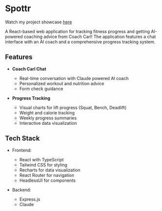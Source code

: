 # Spottr

Watch my project showcase [here](https://drive.google.com/file/d/1-5Ea45aFlJx4TnvP1Rp_Pt4fDHRsJeil/view?usp=drive_link)

A React-based web application for tracking fitness progress and getting AI-powered coaching advice from Coach Carl! The application features a chat interface with an AI coach and a comprehensive progress tracking system.

## Features

- **Coach Carl Chat**
  - Real-time conversation with Claude powered AI coach
  - Personalized workout and nutrition advice
  - Form check guidance

- **Progress Tracking**
  - Visual charts for lift progress (Squat, Bench, Deadlift)
  - Weight and calorie tracking
  - Weekly progress summaries
  - Interactive data visualization

## Tech Stack

- Frontend:
  - React with TypeScript
  - Tailwind CSS for styling
  - Recharts for data visualization
  - React Router for navigation
  - HeadlessUI for components

- Backend:
  - Express.js
  - Claude
